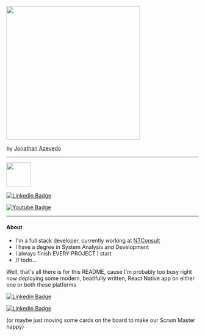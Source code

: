 <img src="https://user-images.githubusercontent.com/25889391/121819110-ca213500-cc61-11eb-8f84-13b763f69a23.png" width="350" />

by [Jonathan Azevedo](https://www.linkedin.com/in/jonathan-azevedo-32078320a/)

____

<a href="https://gustavokuze.com.br/"><img width="64" src="https://gustavokuze.com.br/img/logo_preto_vermelho_transparent.png" /></a>

[![Linkedin Badge](https://img.shields.io/badge/LinkedIn-0077B5?style=for-the-badge&logo=linkedin&logoColor=white)](https://www.linkedin.com/in/gustavo-kuze/) 

[![Youtube Badge](https://img.shields.io/badge/YouTube-FF0000?style=for-the-badge&logo=youtube&logoColor=white)](https://www.youtube.com/channel/UCJTBSPHINM15lPd68BzCvXA) 

____

#### About

- I'm a full stack developer, currently working at [NTConsult](https://ntconsult.com.br/)
- I have a degree in System Analysis and Development
- I always finish EVERY PROJECT I start
- // todo...

Well, that's all there is for this README, cause I'm probably too busy right now deploying some modern, beatifully written, React Native app on either one or both these platforms

[![Linkedin Badge](https://img.shields.io/badge/Google_Play-414141?style=for-the-badge&logo=google-play&logoColor=white)](https://gustavokuze.com.br) 

[![Linkedin Badge](https://img.shields.io/badge/App_Store-0D96F6?style=for-the-badge&logo=app-store&logoColor=white)](https://gustavokuze.com.br) 

(or maybe just moving some cards on the board to make our Scrum Master happy)
